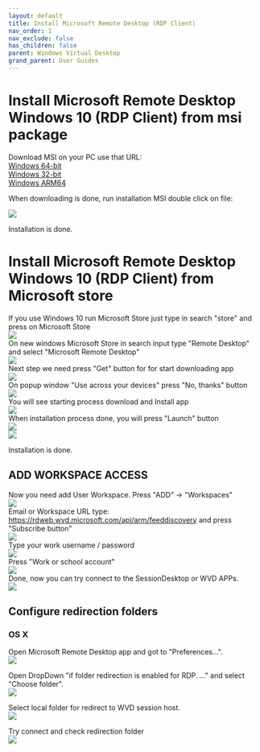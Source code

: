 ```yaml
---
layout: default
title: Install Microsoft Remote Desktop (RDP Client)
nav_order: 1
nav_exclude: false
has_children: false
parent: Windows Virtual Desktop
grand_parent: User Guides
---
```


# Install Microsoft Remote Desktop Windows 10 (RDP Client) from msi package
Download MSI on your PC use that URL:   
[Windows 64-bit](https://go.microsoft.com/fwlink/?linkid=2068602)    
[Windows 32-bit](https://go.microsoft.com/fwlink/?linkid=2098960)   
[Windows ARM64](https://go.microsoft.com/fwlink/?linkid=2098961)  
  
When downloading is done, run installation MSI double click on file:   

![](../images/step_07.png)     
  
Installation is done.  

# Install Microsoft Remote Desktop Windows 10 (RDP Client) from Microsoft store
If you use Windows 10 run Microsoft Store just type in search "store" and press on Microsoft Store  
![](../images/step_01.png)     
On new windows Microsoft Store in search input type "Remote Desktop" and select "Microsoft Remote Desktop"  
![](../images/step_02.png)    
Next step we need press "Get" button for for start downloading app   
![](../images/step_03.png)   
On popup window "Use across your devices" press "No, thanks" button  
![](../images/step_04.png)  
You will see starting process download and Install app  
![](../images/step_05.png)  
When installation process done, you will press "Launch" button  
![](../images/step_06.png)  
![](../images/step_07.png)     
  
Installation is done.  


## ADD WORKSPACE ACCESS 
Now you need add User Workspace. Press "ADD" -> "Workspaces"  
![](../images/step_08.png)  
Email or Workspace URL type: https://rdweb.wvd.microsoft.com/api/arm/feeddiscovery  and press "Subscribe button"  
![](../images/step_09.png)    
Type your work username / password  
![](../images/step_10.png)   
Press "Work or school account"    
![](../images/step_11.png)  
Done, now you can try connect to the SessionDesktop or WVD APPs.  
![](../images/step_12.png)   

## Configure redirection folders  
### OS X  
Open Microsoft Remote Desktop app and got to "Preferences...".  
![](../images/WVD_OSX_CLIENT_01.png)   

Open DropDown "if folder redirection is enabled for RDP. ..." and select "Choose folder".  
![](../images/WVD_OSX_CLIENT_02.png)   

Select local folder for redirect to WVD session host.  
![](../images/WVD_OSX_CLIENT_03.png)   

Try connect and check redirection folder  
![](../images/WVD_OSX_CLIENT_04.png)   

